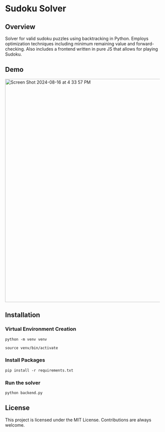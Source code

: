 # Sudoku Solver

## Overview
Solver for valid sudoku puzzles using backtracking in Python. Employs optimization techniques including minimum remaining value and forward-checking. Also includes a frontend written in pure JS that allows for playing Sudoku. 

## Demo
<img width="726" alt="Screen Shot 2024-08-16 at 4 33 57 PM" src="https://github.com/user-attachments/assets/4ab639c0-8ed8-44e2-8099-6134370806b5">

## Installation

### Virtual Environment Creation
`python -m venv venv`  

`source venv/bin/activate`

### Install Packages
`pip install -r requirements.txt`

### Run the solver
`python backend.py`

## License
This project is licensed under the MIT License. Contributions are always welcome. 
